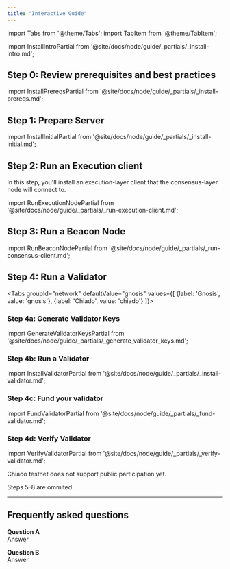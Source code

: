 ```yaml
---
title: "Interactive Guide"
---
```


import Tabs from '@theme/Tabs';
import TabItem from '@theme/TabItem';

<div className='install'>

import InstallIntroPartial from '@site/docs/node/guide/_partials/_install-intro.md';

<InstallIntroPartial />

<div className='hide-tabs'>

## Step 0: Review prerequisites and best practices

import InstallPrereqsPartial from '@site/docs/node/guide/_partials/_install-prereqs.md';

<InstallPrereqsPartial />

## Step 1: Prepare Server

import InstallInitialPartial from '@site/docs/node/guide/_partials/_install-initial.md';

<InstallInitialPartial />

## Step 2: Run an Execution client

In this step, you'll install an execution-layer client that the consensus-layer node will connect to.

import RunExecutionNodePartial from '@site/docs/node/guide/_partials/_run-execution-client.md';

<RunExecutionNodePartial />

## Step 3: Run a Beacon Node

import RunBeaconNodePartial from '@site/docs/node/guide/_partials/_run-consensus-client.md';

<RunBeaconNodePartial />

## Step 4: Run a Validator

<Tabs groupId="network" defaultValue="gnosis" values={[
    {label: 'Gnosis', value: 'gnosis'},
    {label: 'Chiado', value: 'chiado'}
]}>
    <TabItem value="gnosis">
        <div>

### Step 4a: Generate Validator Keys

import GenerateValidatorKeysPartial from '@site/docs/node/guide/_partials/_generate_validator_keys.md';

<GenerateValidatorKeysPartial />

### Step 4b: Run a Validator

import InstallValidatorPartial from '@site/docs/node/guide/_partials/_install-validator.md';

<InstallValidatorPartial />

### Step 4c: Fund your validator

import FundValidatorPartial from '@site/docs/node/guide/_partials/_fund-validator.md';

<FundValidatorPartial />


### Step 4d: Verify Validator

import VerifyValidatorPartial from '@site/docs/node/guide/_partials/_verify-validator.md';

<VerifyValidatorPartial />
        </div>
    </TabItem>
    <TabItem value="chiado">
        <div>
            <p>Chiado testnet does not support public participation yet.</p>
            <p>Steps 5-8 are ommited.</p>
        </div>
    </TabItem>
</Tabs>


</div>
</div>

-------

## Frequently asked questions

**Question A** <br />
Answer

**Question B** <br />
Answer